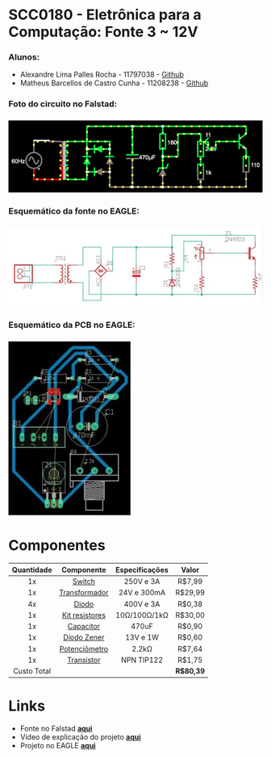 # SCC0180 - Eletrônica para a Computação: Fonte 3 ~ 12V

### Alunos:
- Alexandre Lima Palles Rocha - 11797038 - [Github](https://github.com/Alexandre-Palles)
- Matheus Barcellos de Castro Cunha - 11208238 - [Github](https://github.com/matheushw)


### Foto do circuito no Falstad:
### ![Falstad](Falstad.png)

### Esquemático da fonte no EAGLE:
### ![EAGLE_FONTE](EAGLE_FONTE.jpeg)

### Esquemático da PCB no EAGLE:
### ![EAGLE_PCB](EAGLE_PCB.jpeg)


# Componentes
| **Quantidade** | **Componente** | **Especificações** | **Valor** |
|:---------------:|:---------------:|:-------------:|:---------------:|
| 1x |[Switch](https://produto.mercadolivre.com.br/MLB-1300399738-boto-chave-gangorra-mini-interruptor-liga-desliga-on-off-10x15mm-kcd13-101-3a-250v-arduino-_JM?variation=42249952649&quantity=1#reco_item_pos=0&reco_backend=machinalis-seller-items-pdp&reco_backend_type=low_level&reco_client=vip-seller_items-above&reco_id=3b5ba658-e897-4edb-bdb5-659b62db67cc) | 250V e 3A | R$7,99 |
| 1x |[Transformador](https://produto.mercadolivre.com.br/MLB-1253723183-transformador-trafo-2424v-300ma-bivolt-eletronica-_JM?matt_tool=82322591&matt_word&gclid=Cj0KCQjw3Nv3BRC8ARIsAPh8hgLXZgnFr5Hp9iApZDPNMp8cpAg7tn35FChWVQIqDIILeqjcO1U_S98aArt6EALw_wcB&quantity=1) | 24V e 300mA | R$29,99 |
| 4x |[Diodo](https://www.autoeletronica.net/produtos/diodo-retificador-1n5404) | 400V e 3A | R$0,38 |
| 1x |[Kit resistores](https://produto.mercadolivre.com.br/MLB-1508963482-kit-resistores-essenciais-14w-500pcs-escolha-10-valores-_JM?matt_tool=79246729&matt_word&gclid=Cj0KCQjw3Nv3BRC8ARIsAPh8hgIupt2nVKXXqpCT_FToIKbaTNeMJ-NzZfGllE_OkiuEosBMVT6fUeoaAgiaEALw_wcB&quantity=1) | 10Ω/100Ω/1kΩ | R$30,00 |
| 1x |[Capacitor](https://www.eletrogate.com/capacitor-eletrolitico-470uf-x-50v?utm_source=Site&utm_medium=GoogleMerchant&utm_campaign=GoogleMerchant&gclid=Cj0KCQjw3Nv3BRC8ARIsAPh8hgJ2Kgakz5yJfnDUHAmi37V7dUP6w2IKSyBl1VksmPlQwvk_MMea2ZgaAmnKEALw_wcB) | 470uF | R$0,90 |
| 1x |[Diodo Zener](https://www.americanas.com.br/produto/1397103736?opn=YSMESP&sellerid=4145166000157&epar=bp_pl_00_go_am_todas_geral_gmv&WT.srch=1&acc=e789ea56094489dffd798f86ff51c7a9&i=5dd8ae5049f937f6254fab94&o=5df60079f8e95eac3dac6177&gclid=Cj0KCQjw3Nv3BRC8ARIsAPh8hgIL562GLJVjPZFYEWPE8kXANQGuBsye2JKJisaPoG6w3PX7TJy3cGIaAltrEALw_wcB) | 13V e 1W | R$0,60 |
| 1x |[Potenciômetro](https://pt.aliexpress.com/item/32848715135.html?src=google&src=google&albch=shopping&acnt=494-037-6276&isdl=y&slnk=&plac=&mtctp=&albbt=Gploogle_7_shopping&aff_atform=google&aff_short_key=UneMJZVf&&albagn=888888&albcp=7303158455&albag=86143156931&trgt=883147839979&crea=pt32848715135&netw=u&device=c&albpg=883147839979&albpd=pt32848715135&gclid=Cj0KCQjw3Nv3BRC8ARIsAPh8hgJCE_fC1pTmLaH6x_OhnIQIG1EOQxaMdB_r3-dds5elVMA30CBOIDAaAkRLEALw_wcB&gclsrc=aw.ds) | 2.2kΩ | R$7,64 |
| 1x |[Transistor](https://www.robocore.net/loja/itens-eletronicos/transistor-npn-tip122?gclid=Cj0KCQjw3Nv3BRC8ARIsAPh8hgLH4DNOuhtfnZSzVS-3N3OBPhqspcy9cVkdt3Z7M0HruGtxnt3bOhQaAqJKEALw_wcB) | NPN TIP122 | R$1,75 |
|Custo Total || | **R$80,39** |

# Links
- Fonte no Falstad **[aqui](http://tinyurl.com/y9wkywnb)**
- Video de explicação do projeto **[aqui]()**
- Projeto no EAGLE **[aqui](https://drive.google.com/drive/folders/14DSw6FDimgsQ2pkxZI3QQSVowkRl3ReV?usp=sharing)**
